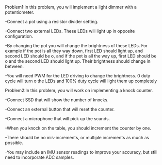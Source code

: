 Problem1:In this problem, you will implement a light dimmer with a potentiometer.

-Connect a pot using a resistor divider setting.

-Connect two external LEDs. These LEDs will light up in opposite configuration.

-By changing the pot you will change the brightness of these LEDs. For example if the pot is all they way down,
first LED should light up, and second LED should be o, and if the pot is all the way up, first LED should be o
and the second LED should light up. Their brightness should change in between.

-You will need PWM for the LED driving to change the brightness. 0 duty cycle will turn o the LEDs and 100%
duty cycle will light them up completely

Problem2:In this problem, you will work on implementing a knock counter.

-Connect SSD that will show the number of knocks.

-Connect an external button that will reset the counter.

-Connect a microphone that will pick up the sounds.

-When you knock on the table, you should increment the counter by one.

-There should be no mis-increments, or multiple increments as much as possible.

-You may include an IMU sensor readings to improve your accuracy, but still need to incorporate ADC samples.
